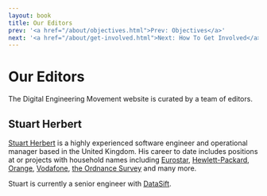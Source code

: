 ```yaml
---
layout: book
title: Our Editors
prev: '<a href="/about/objectives.html">Prev: Objectives</a>'
next: '<a href="/about/get-involved.html">Next: How To Get Involved</a>'
---
```

# Our Editors

The Digital Engineering Movement website is curated by a team of editors.

## Stuart Herbert

[Stuart Herbert](http://www.stuartherbert.com) is a highly experienced software engineer and operational manager based in the United Kingdom. His career to date includes positions at or projects with household names including [Eurostar](http://www.eurostar.com), [Hewlett-Packard](http://www.hp.com), [Orange](http://www.orange.co.uk), [Vodafone](http://www.vodafone.com), [the Ordnance Survey](http://www.ordnancesurvey.co.uk) and many more.

Stuart is currently a senior engineer with [DataSift](http://www.datasift.com).